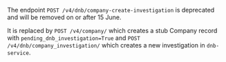 The endpoint `POST /v4/dnb/company-create-investigation` is deprecated and will be removed on or after 15 June.

It is replaced by `POST /v4/company/` which creates a stub Company record with `pending_dnb_investigation=True` and `POST /v4/dnb/company_investigation/` which creates a new investigation in `dnb-service`.
